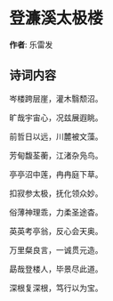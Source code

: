# 登濂溪太极楼

**作者**: 乐雷发

## 诗词内容

岑楼跨层崖，灌木翳颓沼。

旷哉宇宙心，况兹展遐眺。

前哲日以远，川麓被文藻。

芳甸馥荃蘅，江渚杂凫鸟。

亭亭沼中莲，冉冉庭下草。

扣寂参太极，抚化领众妙。

俗薄神理乖，力柔圣途杳。

英英考亭翁，反心会天奥。

万里粲良言，一诚贯元造。

勗哉登楼人，毕景尽此道。

深根复深根，笃行以为宝。

